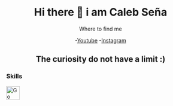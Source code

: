 <div align = "center" > 

<h1 aling = "center" >  Hi there 👋 i am Caleb Seña</h1>
<!--
**Calebsenm/Calebsenm** is a ✨ _special_ ✨ repository because its `README.md` (this file) appears on your GitHub profile.-->


Where to find me
 
-[Youtube](https://www.youtube.com/@techcsm865/videos)
-[Instagram](https://www.instagram.com/calebsenm/)

<h2>The curiosity do not have a  limit  :)  </h2>
</div>


### Skills


<p align="left">
<a href="https://go.dev/doc/" target="_blank" rel="noreferrer"><img src="https://raw.githubusercontent.com/danielcranney/readme-generator/main/public/icons/skills/go-colored.svg" width="36" height="36" alt="Go" /></a>
</p>


